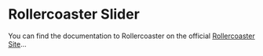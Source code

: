 # Rollercoaster Slider

You can find the documentation to Rollercoaster on the official [Rollercoaster Site](http://imbaaKreativagentur.github.com/rollercoaster)...